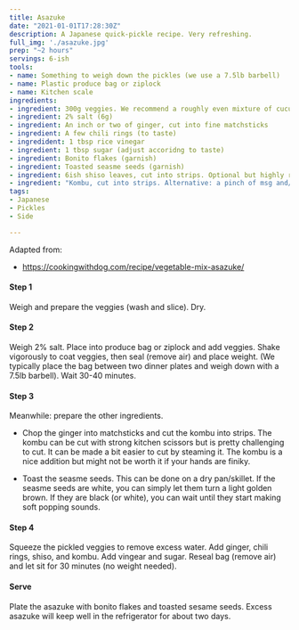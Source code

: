 ```yaml
---
title: Asazuke
date: "2021-01-01T17:28:30Z"
description: A Japanese quick-pickle recipe. Very refreshing.
full_img: './asazuke.jpg'
prep: "~2 hours"
servings: 6-ish
tools:
- name: Something to weigh down the pickles (we use a 7.5lb barbell)
- name: Plastic produce bag or ziplock
- name: Kitchen scale
ingredients:
- ingredient: 300g veggies. We recommend a roughly even mixture of cucumber, daikon radish, and nappa cabbage. If necessary, you can omit one of these. We have not tried subsituting an ingredient for anything else, but the original recipe also calls for carrot.
- ingredient: 2% salt (6g)
- ingredient: An inch or two of ginger, cut into fine matchsticks
- ingredient: A few chili rings (to taste)
- ingredident: 1 tbsp rice vinegar
- ingredient: 1 tbsp sugar (adjust accoridng to taste)
- ingredient: Bonito flakes (garnish)
- ingredient: Toasted seasme seeds (garnish)
- ingredient: 6ish shiso leaves, cut into strips. Optional but highly recommended.
- ingredient: "Kombu, cut into strips. Alternative: a pinch of msg and/or extra bonito flakes."
tags:
- Japanese
- Pickles
- Side

---
```


Adapted from:
  - https://cookingwithdog.com/recipe/vegetable-mix-asazuke/

#### Step 1

Weigh and prepare the veggies (wash and slice). Dry.

#### Step 2

Weigh 2% salt. Place into produce bag or ziplock and add veggies. Shake vigorously to coat veggies, then seal (remove air) and place weight. (We typically place the bag between two dinner plates and weigh down with a 7.5lb barbell). Wait 30-40 minutes.

#### Step 3

Meanwhile: prepare the other ingredients. 

* Chop the ginger into matchsticks and cut the kombu into strips. The kombu can be cut with strong kitchen scissors but is pretty challenging to cut. It can be made a bit easier to cut by steaming it. The kombu is a nice addition but might not be worth it if your hands are finiky.

* Toast the seasme seeds. This can be done on a dry pan/skillet. If the seasme seeds are white, you can simply let them turn a light golden brown. If they are black (or white), you can wait until they start making soft popping sounds.

#### Step 4

Squeeze the pickled veggies to remove excess water. Add ginger, chili rings, shiso, and kombu. Add vingear and sugar. Reseal bag (remove air) and let sit for 30 minutes (no weight needed).

#### Serve

Plate the asazuke with bonito flakes and toasted sesame seeds. Excess asazuke will keep well in the refrigerator for about two days.

